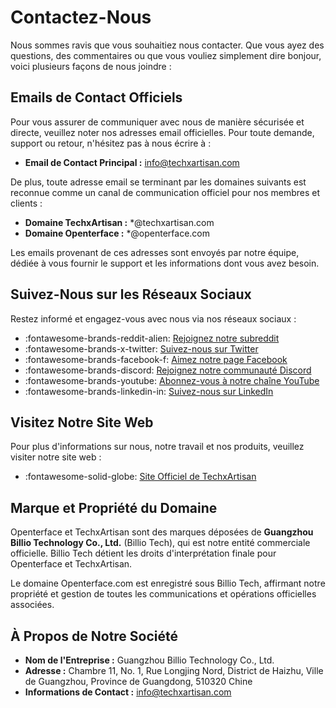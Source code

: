 # Contactez-Nous

Nous sommes ravis que vous souhaitiez nous contacter. Que vous ayez des questions, des commentaires ou que vous vouliez simplement dire bonjour, voici plusieurs façons de nous joindre :

## Emails de Contact Officiels

Pour vous assurer de communiquer avec nous de manière sécurisée et directe, veuillez noter nos adresses email officielles. Pour toute demande, support ou retour, n'hésitez pas à nous écrire à :

- **Email de Contact Principal :** [info@techxartisan.com](mailto:info@techxartisan.com)

De plus, toute adresse email se terminant par les domaines suivants est reconnue comme un canal de communication officiel pour nos membres et clients :

- **Domaine TechxArtisan :** *@techxartisan.com
- **Domaine Openterface :** *@openterface.com

Les emails provenant de ces adresses sont envoyés par notre équipe, dédiée à vous fournir le support et les informations dont vous avez besoin.

## Suivez-Nous sur les Réseaux Sociaux

Restez informé et engagez-vous avec nous via nos réseaux sociaux :

- :fontawesome-brands-reddit-alien: [Rejoignez notre subreddit](/reddit)
- :fontawesome-brands-x-twitter: [Suivez-nous sur Twitter](https://twitter.com/TechxArtisan)
- :fontawesome-brands-facebook-f: [Aimez notre page Facebook](https://www.facebook.com/TechxArtisan)
- :fontawesome-brands-discord: [Rejoignez notre communauté Discord](/discord)
- :fontawesome-brands-youtube: [Abonnez-vous à notre chaîne YouTube](https://youtube.com/@TechxArtisan)
- :fontawesome-brands-linkedin-in: [Suivez-nous sur LinkedIn](https://www.linkedin.com/company/techxartisan/)

## Visitez Notre Site Web

Pour plus d'informations sur nous, notre travail et nos produits, veuillez visiter notre site web :

- :fontawesome-solid-globe: [Site Officiel de TechxArtisan](https://techxartisan.com/en/)

## Marque et Propriété du Domaine

Openterface et TechxArtisan sont des marques déposées de **Guangzhou Billio Technology Co., Ltd.** (Billio Tech), qui est notre entité commerciale officielle. Billio Tech détient les droits d'interprétation finale pour Openterface et TechxArtisan.

Le domaine Openterface.com est enregistré sous Billio Tech, affirmant notre propriété et gestion de toutes les communications et opérations officielles associées.

## À Propos de Notre Société

- **Nom de l'Entreprise :** Guangzhou Billio Technology Co., Ltd.
- **Adresse :** Chambre 11, No. 1, Rue Longjing Nord, District de Haizhu, Ville de Guangzhou, Province de Guangdong, 510320 Chine
- **Informations de Contact :** [info@techxartisan.com](mailto:info@techxartisan.com)